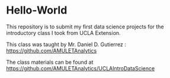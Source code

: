 # Hello-World
This repository is to submit my first data science projects for the introductory class I took from UCLA Extension.

This class was taught by Mr. Daniel D. Gutierrez : https://github.com/AMULETAnalytics

The class materials can be found at https://github.com/AMULETAnalytics/UCLAIntroDataScience
